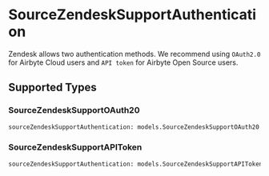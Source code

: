 # SourceZendeskSupportAuthentication

Zendesk allows two authentication methods. We recommend using `OAuth2.0` for Airbyte Cloud users and `API token` for Airbyte Open Source users.


## Supported Types

### SourceZendeskSupportOAuth20

```python
sourceZendeskSupportAuthentication: models.SourceZendeskSupportOAuth20 = /* values here */
```

### SourceZendeskSupportAPIToken

```python
sourceZendeskSupportAuthentication: models.SourceZendeskSupportAPIToken = /* values here */
```

